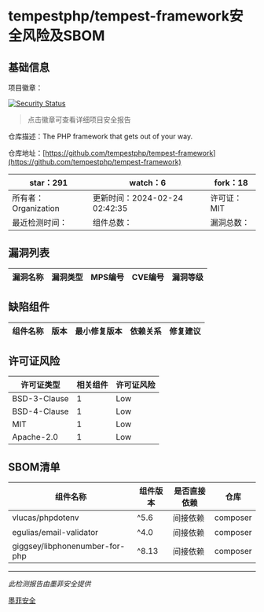 # tempestphp/tempest-framework安全风险及SBOM

## 基础信息

项目徽章：

[![Security Status](https://www.murphysec.com/platform3/v31/badge/1761104649083076608.svg)](https://www.murphysec.com/console/report/1760024939437977600/1761104649083076608)

> 点击徽章可查看详细项目安全报告

仓库描述：The PHP framework that gets out of your way.

仓库地址：[https://github.com/tempestphp/tempest-framework](https://github.com/tempestphp/tempest-framework)

| star：291 | watch：6 | fork：18 |
| ----------- | -------------- | ------------ |
| 所有者：Organization | 更新时间：2024-02-24 02:42:35 | 许可证：MIT |
| 最近检测时间： | 组件总数： | 漏洞总数： |




## 漏洞列表

| 漏洞名称 | 漏洞类型 | MPS编号 | CVE编号 | 漏洞等级 |
| ------- | ------ | ------- | ------ | ----- |





## 缺陷组件

| 组件名称 | 版本 | 最小修复版本 | 依赖关系 | 修复建议 |
| -------- | ---- | ------------ | -------- | -------- |





## 许可证风险

| 许可证类型 | 相关组件 | 许可证风险 |
| ---------- | -------- | ---------- |
|BSD-3-Clause|1|Low|
|BSD-4-Clause|1|Low|
|MIT|1|Low|
|Apache-2.0|1|Low|




## SBOM清单

| 组件名称 | 组件版本 | 是否直接依赖 | 仓库 |
| -------- | -------- | ------------ | ---- |
|vlucas/phpdotenv|^5.6|间接依赖|composer|
|egulias/email-validator|^4.0|间接依赖|composer|
|giggsey/libphonenumber-for-php|^8.13|间接依赖|composer|


------

*此检测报告由墨菲安全提供*

[墨菲安全](www.murphysec.com)